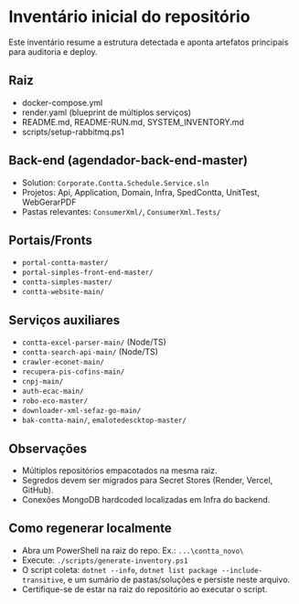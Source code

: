 # Inventário inicial do repositório

Este inventário resume a estrutura detectada e aponta artefatos principais para auditoria e deploy.

## Raiz
- docker-compose.yml
- render.yaml (blueprint de múltiplos serviços)
- README.md, README-RUN.md, SYSTEM_INVENTORY.md
- scripts/setup-rabbitmq.ps1

## Back-end (agendador-back-end-master)
- Solution: `Corporate.Contta.Schedule.Service.sln`
- Projetos: Api, Application, Domain, Infra, SpedContta, UnitTest, WebGerarPDF
- Pastas relevantes: `ConsumerXml/`, `ConsumerXml.Tests/`

## Portais/Fronts
- `portal-contta-master/`
- `portal-simples-front-end-master/`
- `contta-simples-master/`
- `contta-website-main/`

## Serviços auxiliares
- `contta-excel-parser-main/` (Node/TS)
- `contta-search-api-main/` (Node/TS)
- `crawler-econet-main/`
- `recupera-pis-cofins-main/`
- `cnpj-main/`
- `auth-ecac-main/`
- `robo-eco-master/`
- `downloader-xml-sefaz-go-main/`
- `bak-contta-main/`, `emalotedescktop-master/`

## Observações
- Múltiplos repositórios empacotados na mesma raiz.
- Segredos devem ser migrados para Secret Stores (Render, Vercel, GitHub).
- Conexões MongoDB hardcoded localizadas em Infra do backend.

## Como regenerar localmente
- Abra um PowerShell na raiz do repo. Ex.: `...\contta_novo\`
- Execute: `./scripts/generate-inventory.ps1`
- O script coleta: `dotnet --info`, `dotnet list package --include-transitive`, e um sumário de pastas/soluções e persiste neste arquivo.
- Certifique-se de estar na raiz do repositório ao executar o script.
